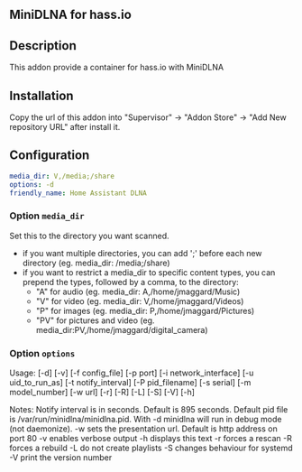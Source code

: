 ## MiniDLNA for hass.io
## Description

This addon provide a container for hass.io with MiniDLNA

## Installation

Copy the url of this addon into "Supervisor" -> "Addon Store" -> "Add New repository URL" after install it. 


## Configuration 
```yaml
media_dir: V,/media;/share
options: -d
friendly_name: Home Assistant DLNA
```

### Option `media_dir`

Set this to the directory you want scanned.
* if you want multiple directories, you can add ';' before each new directory
  (eg. media_dir: /media;/share)
* if you want to restrict a media_dir to specific content types, you
  can prepend the types, followed by a comma, to the directory:
  + "A" for audio  (eg. media_dir: A,/home/jmaggard/Music)
  + "V" for video  (eg. media_dir: V,/home/jmaggard/Videos)
  + "P" for images (eg. media_dir: P,/home/jmaggard/Pictures)
  + "PV" for pictures and video (eg. media_dir:PV,/home/jmaggard/digital_camera)

  
### Option `options`
Usage:
                [-d] [-v] [-f config_file] [-p port]
                [-i network_interface] [-u uid_to_run_as]
                [-t notify_interval] [-P pid_filename]
                [-s serial] [-m model_number]
                [-w url] [-r] [-R] [-L] [-S] [-V] [-h]

Notes:
        Notify interval is in seconds. Default is 895 seconds.
        Default pid file is /var/run/minidlna/minidlna.pid.
        With -d minidlna will run in debug mode (not daemonize).
        -w sets the presentation url. Default is http address on port 80
        -v enables verbose output
        -h displays this text
        -r forces a rescan
        -R forces a rebuild
        -L do not create playlists
        -S changes behaviour for systemd
        -V print the version number